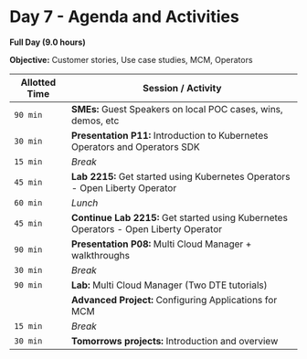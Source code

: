 # Day 7 - Agenda and Activities

**Full Day (9.0 hours)**

**Objective:** Customer stories, Use case studies, MCM, Operators 


Allotted Time | Session / Activity 
-------|-------------------
`90 min`  | **SMEs:** Guest Speakers on local POC cases, wins, demos, etc
`30 min`  | **Presentation P11:** Introduction to Kubernetes Operators and Operators SDK
`15 min`  | *Break*
`45 min`  | **Lab 2215:** Get started using Kubernetes Operators - Open Liberty Operator
`60 min`  | *Lunch*
`45 min`  | **Continue Lab 2215:** Get started using Kubernetes Operators - Open Liberty Operator
`90 min`  | **Presentation P08:** Multi Cloud Manager + walkthroughs 
`30 min`  | *Break*
`90 min`  | **Lab:** Multi Cloud Manager (Two DTE tutorials)
          | **Advanced Project:** Configuring Applications for MCM 
`15 min`  | *Break*
`30 min`  | **Tomorrows projects:** Introduction and overview  



<!--

## **Links to Day 7 Lab Material**


#### ICP Labs (2215-Kubernetes Operators)
  - [ICP Lab Guides](https://ibm.box.com/v/IBM-Cloud-Private-Labs)
  
  **Note: Download the lab guide to your local machine.** We discovered that copy/paste from the doc in BOX sometimes omits whitespaces, which results in incorrect commands being entered. 
    
  - [ICP Skytap Environment](http://ibm.biz/icplabs-ap1)
 
 
#### MCM Labs 
  - [Beginner - MCM DTE Tutorial Guides](https://ibm-dte.mybluemix.net/multicloud-manager)
  
  - [Advanced - Configuring applications for MCM](https://ibm.box.com/v/MCM-lab-Project)
  
    </br> 
	
  - [MCM Skytap Environment](http://ibm.biz/mcmlabs-ap1)
  
#### MCM Resources
  - [Solution Cookbook for IBM Multi-Cloud Manager](https://ibm-cloud-architecture.github.io/kubernetes-multicloud-management/)
  
  - [MCM/ICP 3.2  Tech Sales Enablement replay and deck](https://ibm.box.com/v/mcmicp32-enablement)
  
  - [MCM strategy and Cloud Pak roadmap - June 2019](https://ibm.box.com/v/mcm-strategy-roadmap)
  
-->